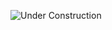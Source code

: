 ![Under Construction](https://raw.github.com/gyk4j/blog/main/assets/images/2023-12-31-under-construction.svg?sanitize=true)
